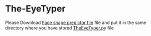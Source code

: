 # The-EyeTyper
Please Download [Face shape predictor file](https://github.com/tzutalin/dlib-android/blob/master/data/shape_predictor_68_face_landmarks.dat) file and put it in the same directory where you have stored [TheEyeTyper.py](https://github.com/abhi-1103/The-EyeTyper/blob/main/TheEyeTyper.py) file
